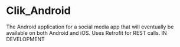 # Clik_Android

The Android application for a social media app that will eventually be available on both Android and iOS.  Uses Retrofit for REST calls.  IN DEVELOPMENT
